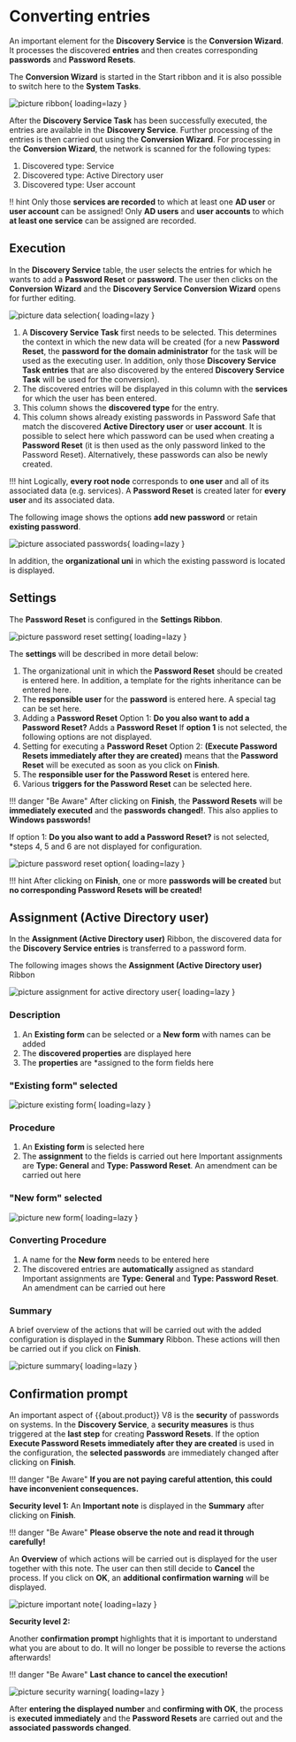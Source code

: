# Converting entries

An important element for the **Discovery Service** is the **Conversion Wizard**. It processes the discovered **entries** and then creates corresponding **passwords** and **Password Resets**.

The **Conversion Wizard** is started in the Start ribbon and it is also possible to switch here to the **System Tasks**.

![picture ribbon](/assets/en/client_modules/discovery_service/converting_entries/converting_entries_1.png){ loading=lazy }

After the **Discovery Service Task** has been successfully executed, the entries are available in the **Discovery Service**. Further processing of the entries is then carried out using the **Conversion Wizard**.
For processing in the **Conversion Wizard**, the network is scanned for the following types:

1. Discovered type: Service
2. Discovered type: Active Directory user
3. Discovered type: User account

!! hint
    Only those **services are recorded** to which at least one **AD user** or **user account** can be assigned! Only **AD users** and **user accounts** to which **at least one service** can be assigned are recorded.

## Execution

In the **Discovery Service** table, the user selects the entries for which he wants to add a **Password Reset** or **password**. The user then clicks on the **Conversion Wizard** and the **Discovery Service Conversion Wizard** opens for further editing.

![picture data selection](/assets/en/client_modules/discovery_service/converting_entries/converting_entries_2.png){ loading=lazy }

1. A **Discovery Service Task** first needs to be selected. This determines the context in which the new data will be created (for a new **Password Reset**, the **password for the domain administrator** for the task will be used as the executing user. In addition, only those **Discovery Service Task entries** that are also discovered by the entered **Discovery Service Task** will be used for the conversion).
2. The discovered entries will be displayed in this column with the **services** for which the user has been entered.
3. This column shows the **discovered type** for the entry.
4. This column shows already existing passwords in Password Safe that match the discovered **Active Directory user** or **user account**. It is possible to select here which password can be used when creating a **Password Reset** (it is then used as the only password linked to the Password Reset). Alternatively, these passwords can also be newly created.

!!! hint
    Logically, **every root node** corresponds to **one user** and all of its associated data (e.g. services). A **Password Reset** is created later for **every user** and its associated data.

The following image shows the options **add new password** or retain **existing password**.

![picture associated passwords](/assets/en/client_modules/discovery_service/converting_entries/converting_entries_3.png){ loading=lazy }

In addition, the **organizational uni** in which the existing password is located is displayed.

## Settings

The **Password Reset** is configured in the **Settings Ribbon**.

![picture password reset setting](/assets/en/client_modules/discovery_service/converting_entries/converting_entries_4.png){ loading=lazy }

The **settings** will be described in more detail below:

1. The organizational unit in which the **Password Reset** should be created is entered here. In addition, a template for the rights inheritance can be entered here.
2. The **responsible user** for the **password** is entered here. A special tag can be set here.
3. Adding a **Password Reset**
    Option 1: **Do you also want to add a Password Reset?** Adds a **Password Reset** If **option 1** is not selected, the following options are not displayed.
4. Setting for executing a **Password Reset**
    Option 2: **(Execute Password Resets immediately after they are created)** means that the **Password Reset** will be executed as soon as you click on **Finish**.
5. The **responsible user for the Password Reset** is entered here.
6. Various **triggers for the Password Reset** can be selected here.

!!! danger "Be Aware"
    After clicking on **Finish**, the **Password Resets** will be **immediately executed** and the **passwords changed!**. This also applies to **Windows passwords!**

If option 1: **Do you also want to add a Password Reset?** is not selected, *steps 4, 5 and 6 are not displayed for configuration.

![picture password reset option](/assets/en/client_modules/discovery_service/converting_entries/converting_entries_5.png){ loading=lazy }

!!! hint
    After clicking on **Finish**, one or more **passwords will be created** but **no corresponding Password Resets will be created!**

## Assignment (Active Directory user)

In the **Assignment (Active Directory user)** Ribbon, the discovered data for the **Discovery Service entries** is transferred to a password form.

The following images shows the **Assignment (Active Directory user)** Ribbon

![picture assignment for active directory user](/assets/en/client_modules/discovery_service/converting_entries/converting_entries_6.png){ loading=lazy }

### Description

1. An **Existing form** can be selected or a **New form** with names can be added
2. The **discovered properties** are displayed here
3. The **properties** are *assigned to the form fields here

### "Existing form" selected

![picture existing form](/assets/en/client_modules/discovery_service/converting_entries/converting_entries_7.png){ loading=lazy }

### Procedure

1. An **Existing form** is selected here
2. The **assignment** to the fields is carried out here
    Important assignments are **Type: General** and **Type: Password Reset**. An amendment can be carried out here

### "New form" selected

![picture new form](/assets/en/client_modules/discovery_service/converting_entries/converting_entries_8.png){ loading=lazy }

### Converting Procedure

1. A name for the **New form** needs to be entered here
2. The discovered entries are **automatically** assigned as standard
    Important assignments are **Type: General** and **Type: Password Reset**. An amendment can be carried out here

### Summary

A brief overview of the actions that will be carried out with the added configuration is displayed in the **Summary** Ribbon. These actions will then be carried out if you click on **Finish**.

![picture summary](/assets/en/client_modules/discovery_service/converting_entries/converting_entries_9.png){ loading=lazy }

## Confirmation prompt

An important aspect of {{about.product}} V8 is the **security** of passwords on systems. In the **Discovery Service**, a **security measures** is thus triggered at the **last step** for creating **Password Resets**.
If the option **Execute Password Resets immediately after they are created** is used in the configuration, the **selected passwords** are immediately changed after clicking on **Finish**.

!!! danger "Be Aware"
    **If you are not paying careful attention, this could have inconvenient consequences.**

**Security level 1:**
An **Important note** is displayed in the **Summary** after clicking on **Finish**.

!!! danger "Be Aware"
    **Please observe the note and read it through carefully!**

An **Overview** of which actions will be carried out is displayed for the user together with this note. The user can then still decide to **Cancel** the process.
If you click on **OK**, an **additional confirmation warning** will be displayed.

![picture important note](/assets/en/client_modules/discovery_service/converting_entries/converting_entries_10.png){ loading=lazy }

**Security level 2:**

Another **confirmation prompt** highlights that it is important to understand what you are about to do. It will no longer be possible to reverse the actions afterwards!

!!! danger "Be Aware"
    **Last chance to cancel the execution!**

![picture security warning](/assets/en/client_modules/discovery_service/converting_entries/converting_entries_11.png){ loading=lazy }

After **entering the displayed number** and **confirming with OK**, the process is **executed immediately** and the **Password Resets** are carried out and the **associated passwords changed**.
